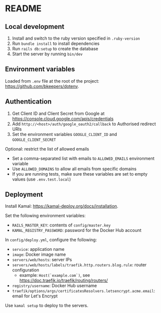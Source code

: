 # README

## Local development

1. Install and switch to the ruby version specified in `.ruby-version`
2. Run `bundle install` to install dependencies
3. Run `rails db:setup` to create the database
4. Start the server by running  `bin/dev`

## Environment variables

Loaded from `.env` file at the root of the project: 
https://github.com/bkeepers/dotenv.

## Authentication

1. Get Client ID and Client Secret from Google at 
https://console.cloud.google.com/apis/credentials
2. Add `http://<host>/auth/google_oauth2/callback` to Authorised redirect URIs
3. Set the environment variables `GOOGLE_CLIENT_ID` and `GOOGLE_CLIENT_SECRET`

Optional: restrict the list of allowed emails 
* Set a comma-separated list with emails to `ALLOWED_EMAILS` environment 
variable
* Use `ALLOWED_DOMAINS` to allow all emails from specific domains 
* If you are running tests, make sure these variables are set to empty values
(use `.env.test.local`)

## Deployment

Install Kamal: https://kamal-deploy.org/docs/installation.

Set the following environment variables:
* `RAILS_MASTER_KEY`: contents of `config/master.key`
* `KAMAL_REGISTRY_PASSWORD`: password for the Docker Hub account

In `config/deploy.yml`, configure the following:
  * `service`: application name
  * `image`: Docker image name
  * `servers/web/hosts`: server IPs
  * `servers/web/hosts/labels/traefik.http.routers.blog.rule`: router 
configuration
    * example: ``Host(`example.com`)``, see 
https://doc.traefik.io/traefik/routing/routers/
  * `registry/username`: Docker Hub username
  * `traefik/options/args/certificatesResolvers.letsencrypt.acme.email`: email 
for Let's Encrypt

Use `kamal setup` to deploy to the servers.
